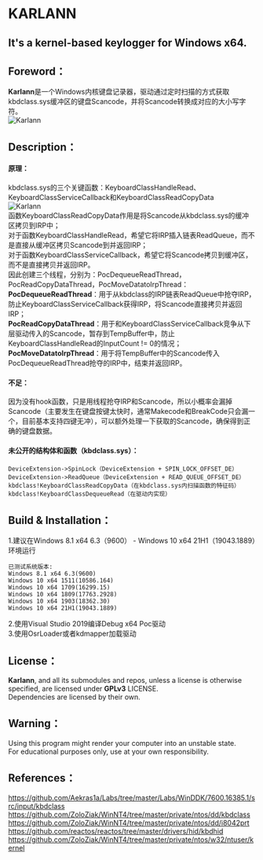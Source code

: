 
# KARLANN
## It's a kernel-based keylogger for Windows x64.
## Foreword：
**Karlann**是一个Windows内核键盘记录器，驱动通过定时扫描的方式获取kbdclass.sys缓冲区的键盘Scancode，并将Scancode转换成对应的大小写字符。  
![Karlann](https://user-images.githubusercontent.com/41336794/187206064-15c9149a-caae-46c1-afa6-8a49efe0f3c8.gif)  
## Description：
#### 原理：
kbdclass.sys的三个关键函数：KeyboardClassHandleRead、KeyboardClassServiceCallback和KeyboardClassReadCopyData  
![Karlann](https://user-images.githubusercontent.com/41336794/187205549-92e005c0-d7d5-4f4e-bdee-130a49b00180.jpg)  
函数KeyboardClassReadCopyData作用是将Scancode从kbdclass.sys的缓冲区拷贝到IRP中；  
对于函数KeyboardClassHandleRead，希望它将IRP插入链表ReadQueue，而不是直接从缓冲区拷贝Scancode到并返回IRP；  
对于函数KeyboardClassServiceCallback，希望它将Scancode拷贝到缓冲区，而不是直接拷贝并返回IRP。  
因此创建三个线程，分别为：PocDequeueReadThread，PocReadCopyDataThread，PocMoveDatatoIrpThread：  
**PocDequeueReadThread**：用于从kbdclass的IRP链表ReadQueue中抢夺IRP，防止KeyboardClassServiceCallback获得IRP，将Scancode直接拷贝并返回IRP；  
**PocReadCopyDataThread**：用于和KeyboardClassServiceCallback竞争从下层驱动传入的Scancode，暂存到TempBuffer中，防止KeyboardClassHandleRead的InputCount != 0的情况；  
**PocMoveDatatoIrpThread**：用于将TempBuffer中的Scancode传入PocDequeueReadThread抢夺的IRP中，结束并返回IRP。  
#### 不足：
因为没有hook函数，只是用线程抢夺IRP和Scancode，所以小概率会漏掉Scancode（主要发生在键盘按键太快时，通常Makecode和BreakCode只会漏一个，目前基本支持四键无冲），可以额外处理一下获取的Scancode，确保得到正确的键盘数据。  
#### 未公开的结构体和函数（kbdclass.sys）：
```
DeviceExtension->SpinLock（DeviceExtension + SPIN_LOCK_OFFSET_DE）  
DeviceExtension->ReadQueue（DeviceExtension + READ_QUEUE_OFFSET_DE）  
kbdclass!KeyboardClassReadCopyData（在kbdclass.sys内扫描函数的特征码）  
kbdclass!KeyboardClassDequeueRead（在驱动内实现）  
```
## Build & Installation：
1.建议在Windows 8.1 x64 6.3（9600） - Windows 10 x64 21H1（19043.1889）环境运行  
```
已测试系统版本:  
Windows 8.1 x64 6.3(9600)
Windows 10 x64 1511(10586.164)
Windows 10 x64 1709(16299.15)
Windows 10 x64 1809(17763.2928) 
Windows 10 x64 1903(18362.30) 
Windows 10 x64 21H1(19043.1889)  
```
2.使用Visual Studio 2019编译Debug x64 Poc驱动  
3.使用OsrLoader或者kdmapper加载驱动  
## License：
**Karlann**, and all its submodules and repos, unless a license is otherwise specified, are licensed under **GPLv3** LICENSE.  
Dependencies are licensed by their own.  
## Warning：
Using this program might render your computer into an unstable state.  
For educational purposes only, use at your own responsibility.  
## References：
https://github.com/Aekras1a/Labs/tree/master/Labs/WinDDK/7600.16385.1/src/input/kbdclass  
https://github.com/ZoloZiak/WinNT4/tree/master/private/ntos/dd/kbdclass  
https://github.com/ZoloZiak/WinNT4/tree/master/private/ntos/dd/i8042prt  
https://github.com/reactos/reactos/tree/master/drivers/hid/kbdhid  
https://github.com/ZoloZiak/WinNT4/tree/master/private/ntos/w32/ntuser/kernel  
